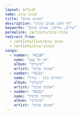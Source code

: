 ```yaml
---
layout: artist
name: אמנים שונים
title: "אמנים שונים"
description: "דף האמן אמנים שונים"
keywords: "שירים, מוזיקה, אמנים שונים"
permalink: /artists/אמנים-שונים
redirect_from:
  - /artists/list/אמנים שונים
  - /artists/אמנים-שונים/
songs:
  - number: "4110"
    name: "אין כל עצב"
    album: "סינגלים"
    artist: "אמנים שונים"
  - number: "4111"
    name: "מחרוזת ביגון - ברזיל"
    album: "סינגלים"
    artist: "אמנים שונים"
  - number: "4112"
    name: "מחרוזת דביקות"
    album: "סינגלים"
    artist: "אמנים שונים"
---
```


